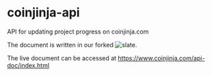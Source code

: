 # coinjinja-api
API for updating project progress on coinjinja.com

The document is written in our forked ![slate](https://github.com/coinjinja/slate).

The live document can be accessed at https://www.coinjinja.com/api-doc/index.html
